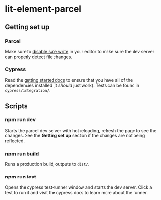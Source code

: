 # lit-element-parcel

## Getting set up

### Parcel

Make sure to [disable safe write](https://parceljs.org/hmr.html#safe-write)
in your editor to make sure the dev server can properly detect file changes.

### Cypress

Read the
[getting started docs](https://docs.cypress.io/guides/getting-started/installing-cypress.html#System-requirements)
to ensure that you have all of the dependencies installed (it *should* just
work). Tests can be found in `cypress/integration/`.

## Scripts

### npm run dev

Starts the parcel dev server with hot reloading, refresh the page to see the
changes. See the **Getting set up** section if the changes are not being
reflected.

### npm run build

Runs a production build, outputs to `dist/`.

### npm run test

Opens the cypress test-runner window and starts the dev server. Click a test to
run it and visit the cypress docs to learn more about the runner.
